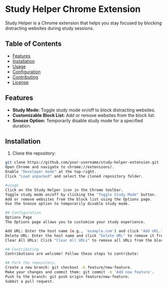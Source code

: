 # Study Helper Chrome Extension

Study Helper is a Chrome extension that helps you stay focused by blocking distracting websites during study sessions.

## Table of Contents

- [Features](#features)
- [Installation](#installation)
- [Usage](#usage)
- [Configuration](#configuration)
- [Contributing](#contributing)
- [License](#license)

## Features

- **Study Mode:** Toggle study mode on/off to block distracting websites.
- **Customizable Block List:** Add or remove websites from the block list.
- **Snooze Option:** Temporarily disable study mode for a specified duration.

## Installation

1. Clone the repository:

```bash
git clone https://github.com/your-username/study-helper-extension.git
Open Chrome and navigate to chrome://extensions/.
Enable "Developer mode" at the top-right.
Click "Load unpacked" and select the cloned repository folder.

#usage
Click on the Study Helper icon in the Chrome toolbar.
Toggle study mode on/off by clicking the "Toggle Study Mode" button.
Add or remove websites from the block list using the Options page.
Use the Snooze option to temporarily disable study mode.

## Configuration
Options Page
The Options page allows you to customize your study experience.

Add URL: Enter the host name (e.g., 'example.com') and click "Add URL."
Delete URL: Enter the host name and click "Delete URL" to remove it from the block list.
Clear All URLs: Click "Clear All URLs" to remove all URLs from the block list.

## Contributing
Contributions are welcome! Follow these steps to contribute:

## Fork the repository.
Create a new branch: git checkout -b feature/new-feature.
Make your changes and commit them: git commit -m 'Add new feature'.
Push to the branch: git push origin feature/new-feature.
Submit a pull request.
